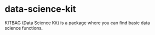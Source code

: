 # data-science-kit
KITBAG (Data Science Kit) is a package where you can find basic data science functions.
